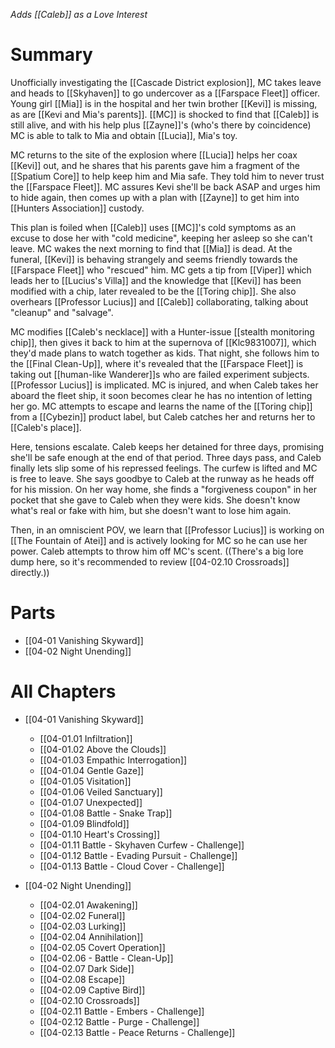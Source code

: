 *Adds [[Caleb]] as a Love Interest*
# Summary
Unofficially investigating the [[Cascade District explosion]], MC takes leave and heads to [[Skyhaven]] to go undercover as a [[Farspace Fleet]] officer. Young girl [[Mia]] is in the hospital and her twin brother [[Kevi]] is missing, as are [[Kevi and Mia's parents]]. [[MC]] is shocked to find that [[Caleb]] is still alive, and with his help plus [[Zayne]]'s (who's there by coincidence) MC is able to talk to Mia and obtain [[Lucia]], Mia's toy.

MC returns to the site of the explosion where [[Lucia]] helps her coax [[Kevi]] out, and he shares that his parents gave him a fragment of the [[Spatium Core]] to help keep him and Mia safe. They told him to never trust the [[Farspace Fleet]]. MC assures Kevi she'll be back ASAP and urges him to hide again, then comes up with a plan with [[Zayne]] to get him into [[Hunters Association]] custody.

This plan is foiled when [[Caleb]] uses [[MC]]'s cold symptoms as an excuse to dose her with "cold medicine", keeping her asleep so she can't leave. MC wakes the next morning to find that [[Mia]] is dead. At the funeral, [[Kevi]] is behaving strangely and seems friendly towards the [[Farspace Fleet]] who "rescued" him. MC gets a tip from [[Viper]] which leads her to [[Lucius's Villa]] and the knowledge that [[Kevi]] has been modified with a chip, later revealed to be the [[Toring chip]]. She also overhears [[Professor Lucius]] and [[Caleb]] collaborating, talking about "cleanup" and "salvage".

MC modifies [[Caleb's necklace]] with a Hunter-issue [[stealth monitoring chip]], then gives it back to him at the supernova of [[Klc9831007]], which they'd made plans to watch together as kids. That night, she follows him to the [[Final Clean-Up]], where it's revealed that the [[Farspace Fleet]] is taking out [[human-like Wanderer]]s who are failed experiment subjects. [[Professor Lucius]] is implicated. MC is injured, and when Caleb takes her aboard the fleet ship, it soon becomes clear he has no intention of letting her go. MC attempts to escape and learns the name of the [[Toring chip]] from a [[Cybezin]] product label, but Caleb catches her and returns her to [[Caleb's place]].

Here, tensions escalate. Caleb keeps her detained for three days, promising she'll be safe enough at the end of that period. Three days pass, and Caleb finally lets slip some of his repressed feelings. The curfew is lifted and MC is free to leave. She says goodbye to Caleb at the runway as he heads off for his mission. On her way home, she finds a "forgiveness coupon" in her pocket that she gave to Caleb when they were kids. She doesn't know what's real or fake with him, but she doesn't want to lose him again.

 Then, in an omniscient POV, we learn that [[Professor Lucius]] is working on [[The Fountain of Atei]] and is actively looking for MC so he can use her power. Caleb attempts to throw him off MC's scent. ((There's a big lore dump here, so it's recommended to review [[04-02.10 Crossroads]] directly.))
# Parts
* [[04-01 Vanishing Skyward]]
* [[04-02 Night Unending]]

# All Chapters
* [[04-01 Vanishing Skyward]]
	* [[04-01.01 Infiltration]]
	* [[04-01.02 Above the Clouds]]
	* [[04-01.03 Empathic Interrogation]]
	* [[04-01.04 Gentle Gaze]]
	* [[04-01.05 Visitation]]
	* [[04-01.06 Veiled Sanctuary]]
	* [[04-01.07 Unexpected]]
	* [[04-01.08 Battle - Snake Trap]]
	* [[04-01.09 Blindfold]]
	* [[04-01.10 Heart's Crossing]]
	* [[04-01.11 Battle - Skyhaven Curfew - Challenge]]
	* [[04-01.12 Battle - Evading Pursuit - Challenge]]
	* [[04-01.13 Battle - Cloud Cover - Challenge]]

* [[04-02 Night Unending]]
	* [[04-02.01 Awakening]]
	* [[04-02.02 Funeral]]
	* [[04-02.03 Lurking]]
	* [[04-02.04 Annihilation]]
	* [[04-02.05 Covert Operation]]
	* [[04-02.06 - Battle - Clean-Up]]
	* [[04-02.07 Dark Side]]
	* [[04-02.08 Escape]]
	* [[04-02.09 Captive Bird]]
	* [[04-02.10 Crossroads]]
	* [[04-02.11 Battle - Embers - Challenge]]
	* [[04-02.12 Battle - Purge - Challenge]]
	* [[04-02.13 Battle - Peace Returns - Challenge]]